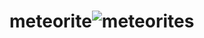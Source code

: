 # meteorite![meteorites](https://user-images.githubusercontent.com/90583602/200476400-43fd1e6a-39ce-4591-8cc7-5b778a14f786.png)
